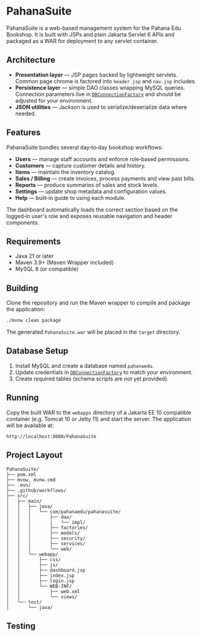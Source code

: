 # PahanaSuite

PahanaSuite is a web-based management system for the Pahana Edu Bookshop. It is built with JSPs and plain Jakarta Servlet 6 APIs and packaged as a WAR for deployment to any servlet container.

## Architecture

- **Presentation layer** &mdash; JSP pages backed by lightweight servlets.  Common page chrome is factored into `header.jsp` and `nav.jsp` includes.
- **Persistence layer** &mdash; simple DAO classes wrapping MySQL queries.  Connection parameters live in [`DBConnectionFactory`](src/main/java/com/pahanaedu/pahanasuite/dao/DBConnectionFactory.java) and should be adjusted for your environment.
- **JSON utilities** &mdash; Jackson is used to serialize/deserialize data where needed.

## Features

PahanaSuite bundles several day‑to‑day bookshop workflows:

- **Users** &mdash; manage staff accounts and enforce role‑based permissions.
- **Customers** &mdash; capture customer details and history.
- **Items** &mdash; maintain the inventory catalog.
- **Sales / Billing** &mdash; create invoices, process payments and view past bills.
- **Reports** &mdash; produce summaries of sales and stock levels.
- **Settings** &mdash; update shop metadata and configuration values.
- **Help** &mdash; built‑in guide to using each module.

The dashboard automatically loads the correct section based on the logged‑in user's role and exposes reusable navigation and header components.

## Requirements

- Java 21 or later
- Maven 3.9+ (Maven Wrapper included)
- MySQL 8 (or compatible)

## Building

Clone the repository and run the Maven wrapper to compile and package the application:

```bash
./mvnw clean package
```

The generated `PahanaSuite.war` will be placed in the `target` directory.

## Database Setup

1. Install MySQL and create a database named `pahanaedu`.
2. Update credentials in [`DBConnectionFactory`](src/main/java/com/pahanaedu/pahanasuite/dao/DBConnectionFactory.java) to match your environment.
3. Create required tables (schema scripts are not yet provided).

## Running

Copy the built WAR to the `webapps` directory of a Jakarta EE 10 compatible container (e.g. Tomcat 10 or Jetty 11) and start the server.  The application will be available at:

```
http://localhost:8080/PahanaSuite
```

## Project Layout

```
PahanaSuite/
├── pom.xml
├── mvnw, mvnw.cmd
├── .mvn/
├── .github/workflows/
├── src/
│   ├── main/
│   │   ├── java/
│   │   │   └── com/pahanaedu/pahanasuite/
│   │   │       ├── dao/
│   │   │       │   └── impl/
│   │   │       ├── factories/
│   │   │       ├── models/
│   │   │       ├── security/
│   │   │       ├── services/
│   │   │       └── web/
│   │   └── webapp/
│   │       ├── css/
│   │       ├── js/
│   │       ├── dashboard.jsp
│   │       ├── index.jsp
│   │       ├── login.jsp
│   │       └── WEB-INF/
│   │           ├── web.xml
│   │           └── views/
│   └── test/
│       └── java/
```

## Testing
